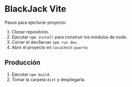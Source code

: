# BlackJack Vite

Pasos para ejecturar proyecto:

1. Clonar repositorio.
2. Ejecutar `npm install` para construir los módulos de node.
3. Correr el devServer `npm run dev`.
4. Abrir el proyecto en `localhost:puerto`

## Producción

1. Ejecutar `npm build`.
2. Tomar la carpeta `dist` y desplegarla.